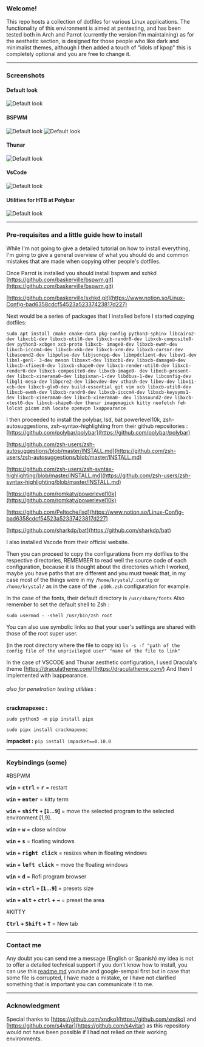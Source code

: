 ### Welcome!

This repo hosts a collection of dotfiles for various Linux applications.
The functionality of this environment is aimed at pentesting, and has been tested both in Arch and Parrot (currently the version I'm maintaining) as for the aesthetic section, is designed for those people who like dark and minimalist themes, although I then added a touch of "idols of kpop" this is completely optional and you are free to change it.


-----


### Screenshots

#### Default look 
![Default look](screenshots/1.jpg)
#### BSPWM
![Default look](screenshots/2.jpg)
![Default look](screenshots/4.jpg)
#### Thunar
![Default look](screenshots/3.jpg)
#### VsCode
![Default look](screenshots/5.jpg)
#### Utilities for HTB at Polybar 
![Default look](screenshots/6.jpg)

-----



### Pre-requisites and a little guide how to install

While I'm not going to give a detailed tutorial on how to install everything, I'm going to give a general overview of what you should do and common mistakes that are made when copying other people's dotfiles.

Once Parrot is installed you should install bspwm and sxhkd
[https://github.com/baskerville/bspwm.git](https://github.com/baskerville/bspwm.git)

[https://github.com/baskerville/sxhkd.git](https://www.notion.so/Linux-Config-bad6358cdcf54523a52337423817d227)

Next would be a series of packages that I installed before I started copying dotfiles:

`sudo apt install cmake cmake-data pkg-config python3-sphinx libcairo2-dev libxcb1-dev libxcb-util0-dev libxcb-randr0-dev libxcb-composite0-dev python3-xcbgen xcb-proto libxcb- image0-dev libxcb-ewmh-dev libxcb-icccm4-dev libxcb-xkb-dev libxcb-xrm-dev libxcb-cursor-dev libasound2-dev libpulse-dev libjsoncpp-dev libmpdclient-dev libuv1-dev libnl-genl- 3-dev meson libxext-dev libxcb1-dev libxcb-damage0-dev libxcb-xfixes0-dev libxcb-shape0-dev libxcb-render-util0-dev libxcb-render0-dev libxcb-composite0-dev libxcb-image0- dev libxcb-present-dev libxcb-xinerama0-dev libpixman-1-dev libdbus-1-dev libconfig-dev libgl1-mesa-dev libpcre2-dev libevdev-dev uthash-dev libev-dev libx11-xcb-dev libxcb-glx0-dev
build-essential git vim xcb libxcb-util0-dev libxcb-ewmh-dev libxcb-randr0-dev libxcb-icccm4-dev libxcb-keysyms1-dev libxcb-xinerama0-dev libxcb-xinerama0- dev libasound2-dev libxcb-xtest0-dev libxcb-shape0-dev thunar imagemagick kitty neofetch feh lolcat picom zsh locate openvpn lxappearance`

I then proceeded to install the polybar, lsd, bat powerlevel10k, zsh-autosuggestions, zsh-syntax-highlighting from their github repositories :
[https://github.com/polybar/polybar](https://github.com/polybar/polybar)

[https://github.com/zsh-users/zsh-autosuggestions/blob/master/INSTALL.md](https://github.com/zsh-users/zsh-autosuggestions/blob/master/INSTALL.md)

[https://github.com/zsh-users/zsh-syntax-highlighting/blob/master/INSTALL.md](https://github.com/zsh-users/zsh-syntax-highlighting/blob/master/INSTALL.md)

[https://github.com/romkatv/powerlevel10k](https://github.com/romkatv/powerlevel10k)

[https://github.com/Peltoche/lsd](https://www.notion.so/Linux-Config-bad6358cdcf54523a52337423817d227)

[https://github.com/sharkdp/bat](https://github.com/sharkdp/bat)

I also installed Vscode from their official website.

Then you can proceed to copy the configurations from my dotfiles to the respective directories, REMEMBER to read well the source code of each configuration, because it is thought about the directories which I worked, maybe you have paths that are different and you must tweak that, in my case most of the things were in my `/home/krystal/.config` or `/home/krystal/` as in the case of the `.p10k.zsh`  configuration for example.

In the case of the fonts, their default directory is `/usr/share/fonts`
Also remember to set the default shell to Zsh :

`sudo usermod - -shell /usr/bin/zsh root`

You can also use symbolic links so that your user's settings are shared with those of the root super user.

(in the root directory where the file to copy is)
`ln -s -f "path of the config file of the unprivileged user" "name of the file to link"`

In the case of VSCODE and Thunar aesthetic configuration, I used Dracula's theme
[https://draculatheme.com/](https://draculatheme.com/)
And then I implemented with lxappearance.

###### also for penetration testing utilities :

**crackmapexec :**

`sudo python3 -m pip install pipx`

`sudo pipx install crackmapexec`

**impacket :**
`pip install impacket==0.10.0`

-----



### Keybindings (some)

#BSPWM

**<kbd>win</kbd> + <kbd>ctrl</kbd> + <kbd>r</kbd>** = restart

**<kbd>win</kbd> + <kbd>enter</kbd>** = kitty term

**<kbd>win</kbd> + <kbd>shift</kbd> + [<kbd>1</kbd>...<kbd>9</kbd>]** = move the selected program to the selected environment [1,9].

**<kbd>win</kbd> + <kbd>w</kbd>** = close window

**<kbd>win</kbd> + <kbd>s</kbd>** = floating windows  

**<kbd>win</kbd> + <kbd>right click</kbd>** = resizes when in floating windows

**<kbd>win</kbd> + <kbd>left click</kbd>** = move the floating windows

**<kbd>win</kbd> + <kbd>d</kbd>** = Rofi program browser

**<kbd>win</kbd> + <kbd>ctrl</kbd> + [<kbd>1</kbd>...<kbd>9</kbd>]** = presets size

**<kbd>win</kbd> + <kbd>alt</kbd> + <kbd>ctrl</kbd> + <kbd>→</kbd>** = preset the area

#KITTY 

**<kbd>Ctrl</kbd> + <kbd>Shift</kbd> + <kbd>T</kbd>** = New tab

-----



### Contact me
Any doubt you can send me a message (English or Spanish) my idea is not to offer a detailed technical support if you don't know how to install, you can use this [readme.md](http://readme.md/) youtube and google-sempai first but in case that some file is corrupted, I have made a mistake, or I have not clarified something that is important you can communicate it to me.




-----


### Acknowledgment

Special thanks to [https://github.com/xndko](https://github.com/xndko) and [https://github.com/s4vitar](https://github.com/s4vitar) as this repository would not have been possible if I had not relied on their working environments.
